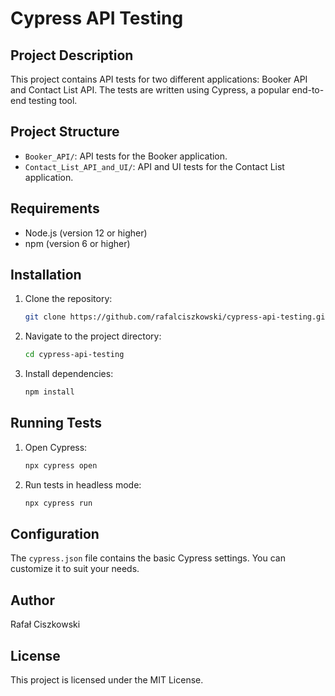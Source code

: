 # Cypress API Testing

## Project Description
This project contains API tests for two different applications: Booker API and Contact List API. The tests are written using Cypress, a popular end-to-end testing tool.

## Project Structure
- `Booker_API/`: API tests for the Booker application.
- `Contact_List_API_and_UI/`: API and UI tests for the Contact List application.

## Requirements
- Node.js (version 12 or higher)
- npm (version 6 or higher)

## Installation
1. Clone the repository:
   ```bash
   git clone https://github.com/rafalciszkowski/cypress-api-testing.git

2. Navigate to the project directory:
   ```bash
   cd cypress-api-testing

4. Install dependencies:
   ```bash
   npm install

## Running Tests
1. Open Cypress:
   ```bash
   npx cypress open

3. Run tests in headless mode:
   ```bash
   npx cypress run

## Configuration
The `cypress.json` file contains the basic Cypress settings. You can customize it to suit your needs.

## Author
Rafał Ciszkowski

## License
This project is licensed under the MIT License.
